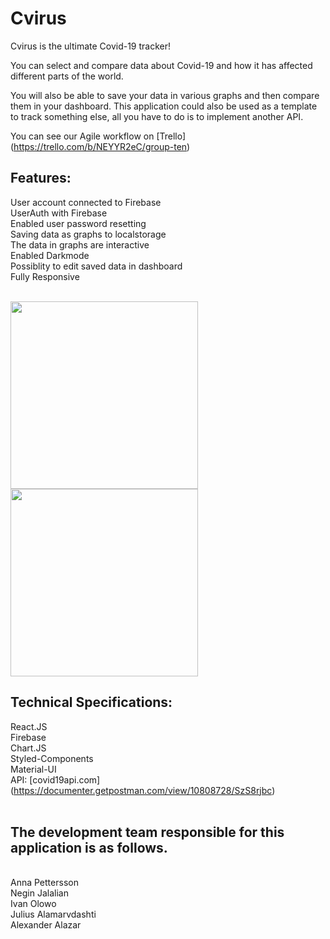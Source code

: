# Cvirus

Cvirus is the ultimate Covid-19 tracker! 
<br>

You can select and compare data about Covid-19 and how it has affected different parts of the world. 
<br>

You will also be able to save your data in various graphs and then compare them in your dashboard. This application could also be used as a template to track something else, all you have to do is to implement another API.
<br>

You can see our Agile workflow on [Trello] (https://trello.com/b/NEYYR2eC/group-ten)
<br>

## Features:
User account connected to Firebase<br>
UserAuth with Firebase<br>
Enabled user password resetting<br>
Saving data as graphs to localstorage<br>
The data in graphs are interactive<br>
Enabled Darkmode<br>
Possiblity to edit saved data in dashboard<br>
Fully Responsive<br>
<br>

 <tr >
    <td><img src="../img/CIVIRUS_landing.jpg" width=300 height=auto></td>
     <td><img src="../img/CIVIRUS_dashboard.jpg" width=300 height=auto></td>
  </tr>

## Technical Specifications:
React.JS<br>
Firebase<br>
Chart.JS<br>
Styled-Components<br>
Material-UI<br>
API: [covid19api.com] (https://documenter.getpostman.com/view/10808728/SzS8rjbc)<br>
<br>


## The development team responsible for this application is as follows.
<br>
Anna Pettersson <br>
Negin Jalalian<br>
Ivan Olowo<br>
Julius Alamarvdashti<br>
Alexander Alazar<br>


